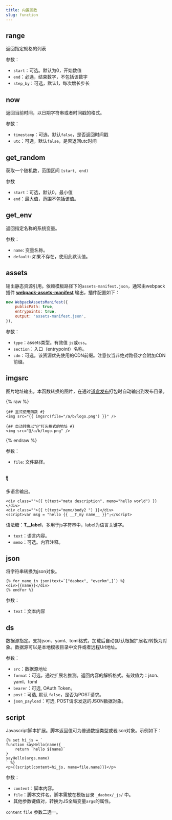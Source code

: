 ```yaml
---
title: 内置函数
slug: function
---
```



## range

返回指定规格的列表

参数：

* `start`：可选。默认为0，开始数值
* `end`：必选，结束数字，不包括该数字
* `step_by`：可选，默认1，每次增长步长

## now

返回当前时间，以日期字符串或者时间戳的格式。

参数：

* `timestamp`：可选，默认`false`，是否返回时间戳
* `utc`：可选，默认`false`，是否返回utc时间

## get_random

获取一个随机数，范围区间 `[start, end)`

参数

* `start`：可选，默认0。最小值
* `end`：最大值，范围不包括该值。

## get_env

返回指定名称的系统变量。

参数：

* `name`: 变量名称。
* `default`: 如果不存在，使用此默认值。

## assets

输出静态资源引用。依赖模板路径下的`assets-manifest.json`，通常由webpack插件
[**webpack-assets-manifest**](https://www.npmjs.com/package/webpack-assets-manifest)
输出，插件配置如下：

```js
new WebpackAssetsManifest({
    publicPath: true,
    entrypoints: true,
    output: 'assets-manifest.json',
}),
```

参数：

* `type`：assets类型。有效值 `js`或`css`。
* `section`：入口（entrypoint）名称。
* `cdn`：可选。该资源优先使用的CDN前缀。注意仅当非绝对路径才会附加CDN前缀。

## imgsrc

图片地址输出。本函数转换的图片，在通过[道盒发布](https://publish.daobox.cn/)打包时自动输出到发布目录。

{% raw %}
```jinja2
{## 显式使用函数 #}
<img src="{{ imgsrc(file="/a/b/logo.png") }}" />

{## 自动转换以"@"打头格式的地址 #}
<img src="@/a/b/logo.png" />
```
{% endraw %}

参数：

* `file`: 文件路径。

## t

多语言输出。

```jinja2
<div class="">{{ t(text="meta description", memo="hello world") }}</div>
<div class="">{{ t(text="memo/body2 ") }}</div>
<script>var msg = "hello {{ __T_my name__ }}";</script>
```

语法糖：__T__label__，多用于js字符串中，label为语言关键字。

* `text`：语言内容。
* `memo`：可选。内容注释。


## json

将字符串转换为json对象。

```jinja2
{% for name in json(text=`["daobox", "everkm",]`) %}
<div>{{name}}</div>
{% endfor %}
```

参数：

* `text`：文本内容

## ds

数据源指定。支持json、yaml、toml格式，加载后自动(默认根据扩展名)转换为对象。数据源可以是本地模板目录中文件或者远程Url地址。

参数：

* `src`：数据源地址
* `format`：可选，通过扩展名推测。返回内容的解析格式。有效值为：json、yaml、toml
* `bearer`：可选, OAuth Token。
* `post`：可选, 默认 `false`，是否为POST请求。
* `json_payload`：可选, POST请求发送的JSON数据对象。


## script

Javascript脚本扩展。脚本返回值可为普通数据类型或者json对象。示例如下：

```jinja2
{% set hi_js = `
function sayHello(name){
    return `hello ${name}`
}
sayHello(args.name)
` %}
<p>{{script(content=hi_js, name=file.name)}}</p>
```

参数：

* `content`：脚本内容。
* `file`：脚本文件名。脚本需放在模板目录 `_daobox/_js/` 中。
* 其他参数键值对，转换为JS全局变量`args`的属性。

`content` `file` 参数二选一。
